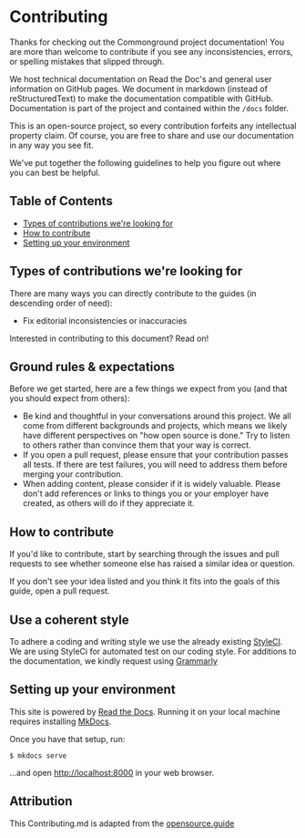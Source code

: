 # Contributing

Thanks for checking out the Commonground project documentation! You are more than welcome to contribute if you see any inconsistencies, errors, or spelling mistakes that slipped through.

We host technical documentation on Read the Doc's and general user information on GitHub pages. We document in markdown (instead of reStructuredText) to make the documentation compatible with GitHub. Documentation is part of the project and contained within the `/docs` folder.

This is an open-source project, so every contribution forfeits any intellectual property claim. Of course, you are free to share and use our documentation in any way you see fit.

We've put together the following guidelines to help you figure out where you can best be helpful.

## Table of Contents

-   [Types of contributions we're looking for](#types-of-contributions-were-looking-for)
-   [How to contribute](#how-to-contribute)
-   [Setting up your environment](#setting-up-your-environment)

## Types of contributions we're looking for

There are many ways you can directly contribute to the guides (in descending order of need):

-   Fix editorial inconsistencies or inaccuracies

Interested in contributing to this document? Read on!

## Ground rules & expectations

Before we get started, here are a few things we expect from you (and that you should expect from others):

-   Be kind and thoughtful in your conversations around this project. We all come from different backgrounds and projects, which means we likely have different perspectives on "how open source is done." Try to listen to others rather than convince them that your way is correct.
-   If you open a pull request, please ensure that your contribution passes all tests. If there are test failures, you will need to address them before merging your contribution.
-   When adding content, please consider if it is widely valuable. Please don't add references or links to things you or your employer have created, as others will do if they appreciate it.

## How to contribute

If you'd like to contribute, start by searching through the issues and pull requests to see whether someone else has raised a similar idea or question.

If you don't see your idea listed and you think it fits into the goals of this guide, open a pull request.

## Use a coherent style

To adhere a coding and writing style we use the already existing [StyleCI](https://styleci.io/). We are using StyleCi for automated test on our coding style. For additions to the documentation, we kindly request using [Grammarly](https://app.grammarly.com/)

## Setting up your environment

This site is powered by [Read the Docs](https://docs.readthedocs.io/). Running it on your local machine requires installing [MkDocs](https://www.mkdocs.org/getting-started//).

Once you have that setup, run:

```cli
$ mkdocs serve

```

…and open <http://localhost:8000> in your web browser.

## Attribution

This Contributing.md is adapted from the [opensource.guide](https://github.com/github/opensource.guide)
